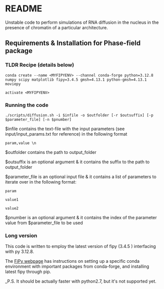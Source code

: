 # README


Unstable code to perform simulations of RNA diffusion in the nucleus in the presence of chromatin of a particular architecture.
## Requirements & Installation for Phase-field package

### TLDR Recipe (details below)

`conda create --name <MYFIPYENV> --channel conda-forge python=3.12.8 numpy scipy matplotlib fipy=3.4.5 gmsh=4.13.1 python-gmsh=4.13.1 moviepy`

`activate <MYFIPYENV>`

### Running the code

`./scripts/diffusion.sh -i $infile -o $outfolder [-r $outsuffix] [-p $parameter_file] [-n $pnumber]`

$infile contains the text-file with the input parameters (see input/input_params.txt for reference) in the following format

`param,value \n`

$outfolder contains the path to output_folder

$outsuffix is an optional argument & it contains the suffix to the path to output_folder 

$parameter_file is an optional input file & it contains a list of parameters to iterate over in the following format:

`param`

`value1`

`value2`

$pnumber is an optional argument & it contains the index of the parameter value from \$parameter_file to be used


### Long version
This code is written to employ the latest version of fipy (3.4.5 ) interfacing with py 3.12.8.

The [FiPy webpage](https://www.ctcms.nist.gov/fipy/INSTALLATION.html) has instructions on setting up a specific conda environment with important packages from conda-forge, and installing latest fipy through pip.

_P.S. It should be actually faster with python2.7, but it's not supported yet.
